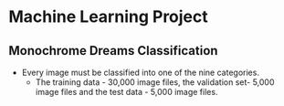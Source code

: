 # Machine Learning Project

## Monochrome Dreams Classification
* Every image must be classified into one of the nine categories.
  - The training data - 30,000 image files, the validation set-  5,000 image files and the test data - 5,000 image files.

